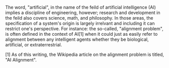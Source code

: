 The word, "artificial", in the name of the feild of artificial intelligence (AI) implies a discipline of engineering, however; research and development in the feild also covers science, math, and philosophy. In those areas, the specification of a system's origin is largely irrelvant and including it can restrict one's perspective. For instance: the so-called, "alignment problem", is often defined in the context of AI[1] when it could just as easily refer to alignment between any intelligent agents whether they be biological, artificial, or extraterrestrial.

[1] As of this writing, the Wikipedia article on the alignment problem is titled, "AI Alignment". 
